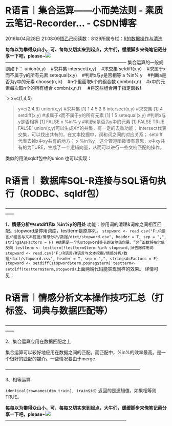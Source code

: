 
# R语言︱集合运算——小而美法则 - 素质云笔记-Recorder... - CSDN博客

2016年04月28日 21:08:09[悟乙己](https://me.csdn.net/sinat_26917383)阅读数：8129所属专栏：[R的数据操作与清洗](https://blog.csdn.net/column/details/13587.html)




**每每以为攀得众山小，可、每每又切实来到起点，大牛们，缓缓脚步来俺笔记葩分享一下吧，please~**![](https://img-blog.csdn.net/20161213101203247)
———————————————————————————
集合运算的一般规则如下：
union(x,y)    \#求并集
intersect(x,y)    \#求交集
setdiff(x,y)    \#求属于x而不属于y的所有元素
setequal(x,y)    \#判断x与y是否相等
a %in% y    \#判断a是否为y中的元素
choose(n, k)    \#n个里面取k个的组合数
combn(x,n)    \#x中的元素每次取n个的所有组合
combn(x,n,f)     \#将这些组合用于指定函数f


`> x=c(1,4,5)
> y=c(2,4,8)
> union(x,y)    #求并集
[1] 1 4 5 2 8
> intersect(x,y)    #求交集
[1] 4
> setdiff(x,y)    #求属于x而不属于y的所有元素
[1] 1 5
> setequal(x,y)    #判断x与y是否相等
[1] FALSE
> x %in% y    #判断a是否为y中的元素
[1] FALSE  TRUE FALSE`
union(x,y)可以生成XY的并集，有一定的去重功能；
intersect代表交集，可以找出共有的，在文本挖掘中，词和词之间的对应关系；
setdiff代表去掉x中xy共有的地方；
x %in%y，这个管道函数很有意思，x中xy共有的为TURE，生成了一个逻辑向量，从而可以进行一些文档匹配的操作。

类似的用法sqldf包中的union 也可以实现：
# R语言︱ 数据库SQL-R连接与SQL语句执行（RODBC、sqldf包）

——————————————————————————————————————

**1、情感分析中setdiff和x %in%y的用处**
功能：停用词的清理&词库之间相互匹配。stopword是停用词库，testterm是原序列。
`stopword <- read.csv("F:/R语言/R语言与文本挖掘/情感分析/数据/dict/stopword.csv", header = T, sep = ",", stringsAsFactors = F)
#结果是一个和stopword等长的波尔值向量，“非”函数将布尔值反向
testterm <- testterm[!testterm$term %in% stopword,]#去除停用词`
`stopword <- read.csv("F:/R语言/R语言与文本挖掘/情感分析/数据/dict/stopword.csv", header = T, sep = ",", stringsAsFactors = F)
stopword <- setdiff(stopword$term,posneg$term)
testterm<- setdiff(testterm$term,stopword)`上面两端代码能实现同样的效果。
详情可见：
# R语言︱情感分析文本操作技巧汇总（打标签、词典与数据匹配等）

——————————————————————————————————————

2、集合运算应用在数据匹配之上

集合运算可以较好地应用在数据之间的匹配。而匹配中，%in%的效率最高。是一个很好的匹配的媒介。一些情况要由于merge

——————————————————————————————

3、相等运算

`identical(rownames(dtm_train), train$id)`
返回的是逻辑值，如果相等则TRUE。


**每每以为攀得众山小，可、每每又切实来到起点，大牛们，缓缓脚步来俺笔记葩分享一下吧，please~**![](https://img-blog.csdn.net/20161213101203247)
———————————————————————————


